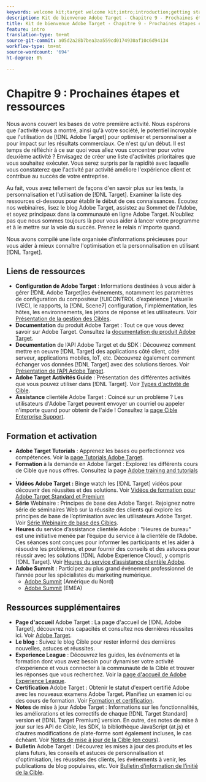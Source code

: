 ```yaml
---
keywords: welcome kit;target welcome kit;intro;introduction;getting started
description: Kit de bienvenue Adobe Target - Chapitre 9 - Prochaines étapes et ressources
title: Kit de bienvenue Adobe Target - Chapitre 9 - Prochaines étapes et ressources
feature: intro
translation-type: tm+mt
source-git-commit: a05d2a28b7bea3aa559cd0174930af10c6d94134
workflow-type: tm+mt
source-wordcount: '694'
ht-degree: 0%

---
```



# Chapitre 9 : Prochaines étapes et ressources

Nous avons couvert les bases de votre première activité. Nous espérons que l&#39;activité vous a montré, ainsi qu&#39;à votre société, le potentiel incroyable que l&#39;utilisation de [!DNL Adobe Target] pour optimiser et personnaliser a pour impact sur les résultats commerciaux. Ce n&#39;est qu&#39;un début. Il est temps de réfléchir à ce sur quoi vous allez vous concentrer pour votre deuxième activité ? Envisagez de créer une liste d&#39;activités prioritaires que vous souhaitez exécuter. Vous serez surpris par la rapidité avec laquelle vous constaterez que l&#39;activité par activité améliore l&#39;expérience client et contribue au succès de votre entreprise.

Au fait, vous avez tellement de façons d&#39;en savoir plus sur les tests, la personnalisation et l&#39;utilisation de [!DNL Target]. Examiner la liste des ressources ci-dessous pour établir le début de ces connaissances. Écoutez nos webinaires, lisez le blog Adobe Target, assistez au Sommet de l&#39;Adobe, et soyez principaux dans la communauté en ligne Adobe Target. N’oubliez pas que nous sommes toujours là pour vous aider à lancer votre programme et à le mettre sur la voie du succès. Prenez le relais n&#39;importe quand.

Nous avons compilé une liste organisée d&#39;informations précieuses pour vous aider à mieux connaître l&#39;optimisation et la personnalisation en utilisant [!DNL Target].

## Liens de ressources

* **Configuration de Adobe Target** : Informations destinées à vous aider à gérer  [!DNL Adobe Target]les événements, notamment les paramètres de configuration du compositeur [!UICONTROL  d’expérience ] visuelle (VEC), le rapports, la  [!DNL Scene7] configuration, l’implémentation, les hôtes, les environnements, les jetons de réponse et les utilisateurs. Voir [Présentation de la gestion des Cibles](/help/administrating-target/administrating-target.md).
* **Documentation** du produit Adobe Target : Tout ce que vous devez savoir sur Adobe Target. Consultez la [documentation du produit Adobe Target](https://experienceleague.adobe.com/docs/target/using/target-home.html).
* **Documentation** de l’API Adobe Target et du SDK : Découvrez comment mettre en oeuvre  [!DNL Target] des applications côté client, côté serveur, applications mobiles, IoT, etc. Découvrez également comment échanger vos données [!DNL Target] avec des solutions tierces. Voir [Présentation de l’API Adobe Target](/help/api/api-overview.md).
* **Adobe Target Activités Guide** : Présentation des différentes activités que vous pouvez utiliser dans  [!DNL Target]. Voir [Types d&#39;activité de Cible](/help/c-activities/target-activities-guide.md).
* **Assistance** clientèle Adobe Target : Coincé sur un problème ? Les utilisateurs d&#39;Adobe Target peuvent envoyer un courriel ou appeler n&#39;importe quand pour obtenir de l&#39;aide ! Consultez la [page Cible Enterprise Support](https://helpx.adobe.com/contact/enterprise-support.ec.html#target).

## Formation et activation

* **Adobe Target Tutorials** : Apprenez les bases ou perfectionnez vos compétences. Voir la [page Tutorials Adobe Target](https://experienceleague.adobe.com/docs/target-learn/tutorials/overview.html).
* **Formation** à la demande en Adobe Target : Explorez les différents cours de Cible que nous offres. Consultez la page [Adobe training and tutorials](https://helpx.adobe.com/learning.html?promoid=KAUDK) .
* **Vidéos Adobe Target :** Binge watch les  [!DNL Target] vidéos pour découvrir des réussites et des solutions. Voir [Vidéos de formation pour Adobe Target Standard et Premium](/help/c-intro/target-standard-premium-training-videos.md)
* **Série** Webinaire : Principes de base des Adobe Target. Rejoignez notre série de séminaires Web sur la réussite des clients qui explore les principes de base de l’optimisation avec les utilisateurs Adobe Target. Voir [Série Webinaire de base des Cibles](/help/cmp-resources-and-contact-information.md#concept_11902FAC95C64479AABE020557A7EEE4).
* **Heures** du service d’assistance clientèle Adobe : &quot;Heures de bureau&quot; est une initiative menée par l’équipe du service à la clientèle de l’Adobe. Ces séances sont conçues pour informer les participants et les aider à résoudre les problèmes, et pour fournir des conseils et des astuces pour réussir avec les solutions [!DNL Adobe Experience Cloud], y compris [!DNL Target]. Voir [Heures du service d’assistance clientèle Adobe](/help/cmp-resources-and-contact-information.md#concept_58EA30379D3B48C4848BA2A8C464A5B7).
* **Adobe Summit** : Participez au plus grand événement professionnel de l’année pour les spécialistes du marketing numérique.
   * [Adobe Summit](https://summit.adobe.com/na/)  (Amérique du Nord)
   * [Adobe Summit](http://summit-emea.adobe.com/emea/)  (EMEA)

## Ressources supplémentaires

* **Page d&#39;accueil** Adobe Target : La page d&#39;accueil de  [!DNL Adobe Target], découvrez nos capacités et consultez nos dernières réussites ici. Voir [Adobe Target](https://www.adobe.com/fr/marketing/target.html).
* **Le blog** : Suivez le blog [ ](https://blog.adobe.com/en/2020/07/29/adobe-target-announces-enhanced-analytics-measurement-for-ai-powered-testing-and-personalization.html#gs.di9df5)Cible pour rester informé des dernières nouvelles, astuces et réussites.
* **Experience League** : Découvrez les guides, les événements et la formation dont vous avez besoin pour dynamiser votre activité d’expérience et vous connecter à la communauté de la Cible et trouver les réponses que vous recherchez. Voir la [page d&#39;accueil de Adobe Experience League](https://experienceleague.adobe.com/#home).
* **Certification** Adobe Target : Obtenir le statut d&#39;expert certifié Adobe avec les nouveaux examens Adobe Target. Planifiez un examen ici ou des cours de formation. Voir [Formation et certification](/help/c-intro/training-and-certification.md).
* **Notes** de mise à jour Adobe Target : Informations sur les fonctionnalités, les améliorations et les correctifs de chaque  [!DNL Target Standard] version et  [!DNL Target Premium] version. En outre, des notes de mise à jour sur les API de Cible, les SDK, la bibliothèque JavaScript (at.js) et d’autres modifications de plate-forme sont également incluses, le cas échéant. Voir [Notes de mise à jour de la Cible (en cours)](/help/r-release-notes/release-notes.md).
* **Bulletin** Adobe Target : Découvrez les mises à jour des produits et les plans futurs, les conseils et astuces de personnalisation et d&#39;optimisation, les réussites des clients, les événements à venir, les publications de blog populaires, etc. Voir [Bulletin d’information de l’initié de la Cible](/help/r-release-notes/target-insider-newsletter.md).

